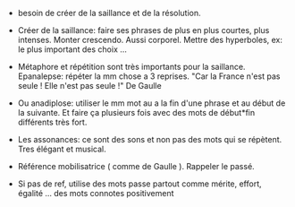 
- besoin de créer de la saillance et de la résolution. 
- Créer de la saillance: faire ses phrases de plus en plus courtes, plus intenses. Monter crescendo. Aussi corporel. Mettre des hyperboles, ex: le plus important des choix …

- Métaphore et répétition sont très importants pour la saillance. Epanalepse: répéter la mm chose a 3 reprises. "Car la France n'est pas seule ! Elle n'est pas seule !" De Gaulle 

- Ou anadiplose: utiliser le mm mot au a la fin d'une phrase et au début de la suivante. Et faire ça plusieurs fois avec des mots de début*fin différents très fort.

- Les assonances: ce sont des sons et non pas des mots qui se répètent. Tres élégant et musical. 

- Référence mobilisatrice ( comme de Gaulle ). Rappeler le passé. 

- Si pas de ref, utilise des mots passe partout comme mérite, effort, égalité … des mots connotes positivement 

